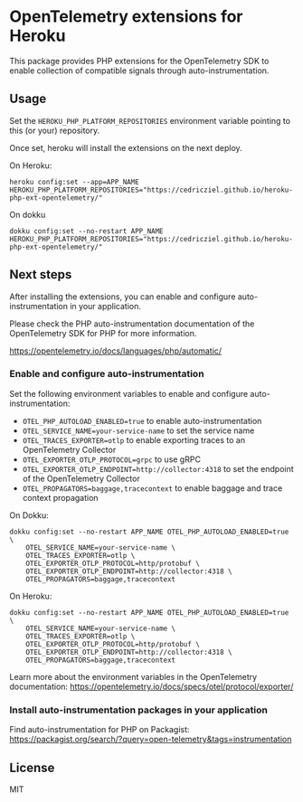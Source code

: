 # OpenTelemetry extensions for Heroku

This package provides PHP extensions for the OpenTelemetry SDK to enable collection
of compatible signals through auto-instrumentation.

## Usage

Set the `HEROKU_PHP_PLATFORM_REPOSITORIES` environment variable pointing to this (or your) repository.

Once set, heroku will install the extensions on the next deploy.

On Heroku:

```shell
heroku config:set --app=APP_NAME HEROKU_PHP_PLATFORM_REPOSITORIES="https://cedricziel.github.io/heroku-php-ext-opentelemetry/"
```

On dokku
    
```shell
dokku config:set --no-restart APP_NAME HEROKU_PHP_PLATFORM_REPOSITORIES="https://cedricziel.github.io/heroku-php-ext-opentelemetry/"
```

## Next steps

After installing the extensions, you can enable and configure auto-instrumentation in your application.

Please check the PHP auto-instrumentation documentation of the OpenTelemetry SDK for PHP for more information.

https://opentelemetry.io/docs/languages/php/automatic/

### Enable and configure auto-instrumentation

Set the following environment variables to enable and configure auto-instrumentation:

 * `OTEL_PHP_AUTOLOAD_ENABLED=true` to enable auto-instrumentation
 * `OTEL_SERVICE_NAME=your-service-name` to set the service name
 * `OTEL_TRACES_EXPORTER=otlp` to enable exporting traces to an OpenTelemetry Collector
 * `OTEL_EXPORTER_OTLP_PROTOCOL=grpc` to use gRPC
 * `OTEL_EXPORTER_OTLP_ENDPOINT=http://collector:4318` to set the endpoint of the OpenTelemetry Collector
 * `OTEL_PROPAGATORS=baggage,tracecontext` to enable baggage and trace context propagation

On Dokku:

```shell
dokku config:set --no-restart APP_NAME OTEL_PHP_AUTOLOAD_ENABLED=true \
    OTEL_SERVICE_NAME=your-service-name \
    OTEL_TRACES_EXPORTER=otlp \
    OTEL_EXPORTER_OTLP_PROTOCOL=http/protobuf \
    OTEL_EXPORTER_OTLP_ENDPOINT=http://collector:4318 \
    OTEL_PROPAGATORS=baggage,tracecontext
```

On Heroku:

```shell
dokku config:set --no-restart APP_NAME OTEL_PHP_AUTOLOAD_ENABLED=true \
    OTEL_SERVICE_NAME=your-service-name \
    OTEL_TRACES_EXPORTER=otlp \
    OTEL_EXPORTER_OTLP_PROTOCOL=http/protobuf \
    OTEL_EXPORTER_OTLP_ENDPOINT=http://collector:4318 \
    OTEL_PROPAGATORS=baggage,tracecontext
```

Learn more about the environment variables in the OpenTelemetry documentation: https://opentelemetry.io/docs/specs/otel/protocol/exporter/

### Install auto-instrumentation packages in your application

Find auto-instrumentation for PHP on Packagist: https://packagist.org/search/?query=open-telemetry&tags=instrumentation

## License

MIT
